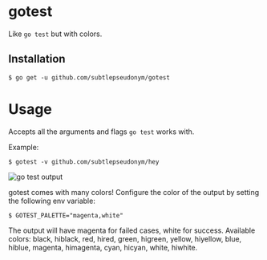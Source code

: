 # gotest

Like `go test` but with colors.

## Installation

```
$ go get -u github.com/subtlepseudonym/gotest
```

# Usage

Accepts all the arguments and flags `go test` works with.

Example:

```
$ gotest -v github.com/subtlepseudonym/hey
```
![go test output](https://i.imgur.com/udjWuZx.gif)

gotest comes with many colors! Configure the color of the output by setting the following env variable:

```
$ GOTEST_PALETTE="magenta,white"
```

The output will have magenta for failed cases, white for success.
Available colors: black, hiblack, red, hired, green, higreen, yellow, hiyellow, blue, hiblue, magenta, himagenta, cyan, hicyan, white, hiwhite.

